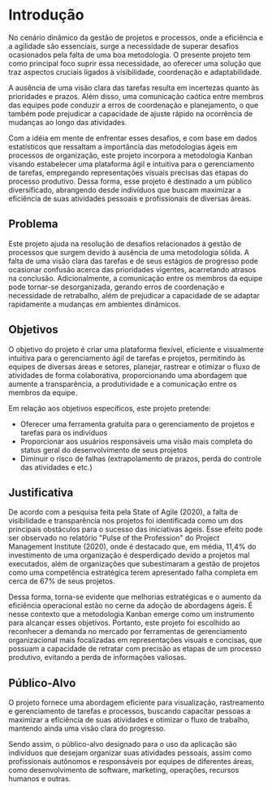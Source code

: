 # Introdução

No cenário dinâmico da gestão de projetos e processos, onde a eficiência e a agilidade são essenciais, surge a necessidade de superar desafios ocasionados pela falta de uma boa metodologia. O presente projeto tem como principal foco suprir essa necessidade, ao oferecer uma solução que traz aspectos cruciais ligados à visibilidade, coordenação e adaptabilidade.

A ausência de uma visão clara das tarefas resulta em incertezas quanto às prioridades e prazos. Além disso, uma comunicação caótica entre membros das equipes pode conduzir a erros de coordenação e planejamento, o que também pode prejudicar a capacidade de ajuste rápido na ocorrência de mudanças ao longo das atividades.

Com a idéia em mente de enfrentar esses desafios, e com base em dados estatísticos que ressaltam a importância das metodologias ágeis em processos de organização, este projeto incorpora a metodologia Kanban visando estabelecer uma plataforma ágil e intuitiva para o gerenciamento de tarefas, empregando representações visuais precisas das etapas do processo produtivo. Dessa forma, esse projeto é destinado a um público diversificado, abrangendo desde indivíduos que buscam maximizar a eficiência de suas atividades pessoais e profissionais de diversas áreas.

## Problema

Este projeto ajuda na resolução de desafios relacionados à gestão de processos que surgem devido à ausência de uma metodologia sólida. A falta de uma visão clara das tarefas e de seus estágios de progresso pode ocasionar confusão acerca das prioridades vigentes, acarretando atrasos na conclusão. Adicionalmente, a comunicação entre os membros da equipe pode tornar-se desorganizada, gerando erros de coordenação e necessidade de retrabalho, além de prejudicar a capacidade de se adaptar rapidamente a mudanças em ambientes dinâmicos.

## Objetivos

O objetivo do projeto é criar uma plataforma flexível, eficiente e visualmente intuitiva para o gerenciamento ágil de tarefas e projetos, permitindo às equipes de diversas áreas e setores, planejar, rastrear e otimizar o fluxo de atividades de forma colaborativa, proporcionando uma abordagem que aumente a transparência, a produtividade e a comunicação entre os membros da equipe.

Em relação aos objetivos específicos, este projeto pretende:

* Oferecer uma ferramenta gratuita para o gerenciamento de projetos e tarefas  para os indivíduos
* Proporcionar aos usuários responsáveis uma visão mais completa do status geral do desenvolvimento de seus projetos
* Diminuir o risco de falhas (extrapolamento de prazos, perda do controle das atividades e etc.)

## Justificativa

De acordo com a pesquisa feita pela State of Agile (2020), a falta de visibilidade e transparência nos projetos foi identificada como um dos principais obstáculos para o sucesso das iniciativas ágeis. Esse efeito pode ser observado no relatório "Pulse of the Profession" do Project Management Institute (2020), onde é destacado que, em média, 11,4% do investimento de uma organização é desperdiçado devido a projetos mal executados, além de organizações que subestimaram a gestão de projetos como uma competência estratégica terem apresentado falha completa em cerca de 67% de seus projetos.

Dessa forma, torna-se evidente que melhorias estratégicas e o aumento da eficiência operacional estão no cerne da adoção de abordagens ágeis. É nesse contexto que a metodologia Kanban emerge como um instrumento para alcançar esses objetivos. Portanto, este projeto foi escolhido ao reconhecer a demanda no mercado por ferramentas de gerenciamento organizacional mais focalizadas em representações visuais e concisas, que possuam a capacidade de retratar com precisão as etapas de um processo produtivo, evitando a perda de informações valiosas.

## Público-Alvo

O projeto fornece uma abordagem eficiente para visualização, rastreamento e gerenciamento de tarefas e processos, buscando capacitar pessoas a maximizar a eficiência de suas atividades e otimizar o fluxo de trabalho, mantendo ainda uma visão clara do progresso.

Sendo assim, o público-alvo designado para o uso da aplicação são indivíduos que desejam organizar suas atividades pessoais, assim como profissionais autônomos e responsáveis por equipes de diferentes áreas, como desenvolvimento de software, marketing, operações, recursos humanos e outras.
